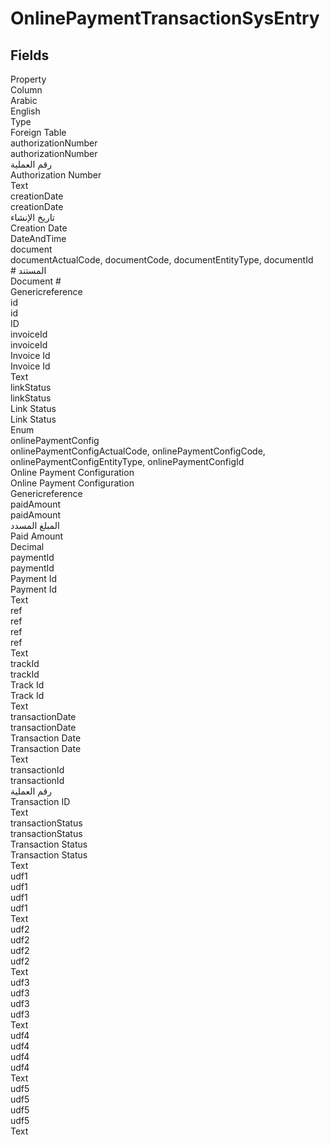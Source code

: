 
<div class='tableName'>


# OnlinePaymentTransactionSysEntry
</div>


<ContentFilter/>

<div class='searchable'>

## Fields

<div class="nama-table">
<div class="row header-row">
<div class="cell">Property</div>
<div class="cell">Column</div>
<div class="cell">Arabic</div>
<div class="cell">English</div>
<div class="cell">Type</div>
<div class="cell">Foreign Table</div>
</div><div class="row searchable" id="authorizationNumber">
<div class="cell" data-label="Property">authorizationNumber</div>
<div class="cell" data-label="Column">authorizationNumber</div>
<div class="cell" data-label="Arabic">رقم العملية</div>
<div class="cell" data-label="English">Authorization Number</div>
<div class="cell" data-label="Type">Text</div>

</div>

<div class="row searchable" id="creationDate">
<div class="cell" data-label="Property">creationDate</div>
<div class="cell" data-label="Column">creationDate</div>
<div class="cell" data-label="Arabic">تاريخ الإنشاء</div>
<div class="cell" data-label="English">Creation Date</div>
<div class="cell" data-label="Type">DateAndTime</div>

</div>

<div class="row searchable" id="document">
<div class="cell" data-label="Property">document</div>
<div class="cell gen-ref-column" data-label="Column">documentActualCode,  documentCode,  documentEntityType,  documentId</div>
<div class="cell" data-label="Arabic"> # المستند</div>
<div class="cell" data-label="English"> Document #</div>
<div class="cell" data-label="Type">Genericreference</div>

</div>

<div class="row searchable" id="id">
<div class="cell" data-label="Property">id</div>
<div class="cell" data-label="Column">id</div>
<div class="cell" data-label="Arabic"></div>
<div class="cell" data-label="English"></div>
<div class="cell" data-label="Type">ID</div>

</div>

<div class="row searchable" id="invoiceId">
<div class="cell" data-label="Property">invoiceId</div>
<div class="cell" data-label="Column">invoiceId</div>
<div class="cell" data-label="Arabic">Invoice Id</div>
<div class="cell" data-label="English">Invoice Id</div>
<div class="cell" data-label="Type">Text</div>

</div>

<div class="row searchable" id="linkStatus">
<div class="cell" data-label="Property">linkStatus</div>
<div class="cell" data-label="Column">linkStatus</div>
<div class="cell" data-label="Arabic">Link Status</div>
<div class="cell" data-label="English">Link Status</div>
<div class="cell" data-label="Type">Enum</div>

</div>

<div class="row searchable" id="onlinePaymentConfig">
<div class="cell" data-label="Property">onlinePaymentConfig</div>
<div class="cell gen-ref-column" data-label="Column">onlinePaymentConfigActualCode,  onlinePaymentConfigCode,  onlinePaymentConfigEntityType,  onlinePaymentConfigId</div>
<div class="cell" data-label="Arabic"> Online Payment Configuration</div>
<div class="cell" data-label="English"> Online Payment Configuration</div>
<div class="cell" data-label="Type">Genericreference</div>

</div>

<div class="row searchable" id="paidAmount">
<div class="cell" data-label="Property">paidAmount</div>
<div class="cell" data-label="Column">paidAmount</div>
<div class="cell" data-label="Arabic">المبلغ المسدد</div>
<div class="cell" data-label="English">Paid Amount</div>
<div class="cell" data-label="Type">Decimal</div>

</div>

<div class="row searchable" id="paymentId">
<div class="cell" data-label="Property">paymentId</div>
<div class="cell" data-label="Column">paymentId</div>
<div class="cell" data-label="Arabic">Payment Id</div>
<div class="cell" data-label="English">Payment Id</div>
<div class="cell" data-label="Type">Text</div>

</div>

<div class="row searchable" id="ref">
<div class="cell" data-label="Property">ref</div>
<div class="cell" data-label="Column">ref</div>
<div class="cell" data-label="Arabic">ref</div>
<div class="cell" data-label="English">ref</div>
<div class="cell" data-label="Type">Text</div>

</div>

<div class="row searchable" id="trackId">
<div class="cell" data-label="Property">trackId</div>
<div class="cell" data-label="Column">trackId</div>
<div class="cell" data-label="Arabic">Track Id</div>
<div class="cell" data-label="English">Track Id</div>
<div class="cell" data-label="Type">Text</div>

</div>

<div class="row searchable" id="transactionDate">
<div class="cell" data-label="Property">transactionDate</div>
<div class="cell" data-label="Column">transactionDate</div>
<div class="cell" data-label="Arabic">Transaction Date</div>
<div class="cell" data-label="English">Transaction Date</div>
<div class="cell" data-label="Type">Text</div>

</div>

<div class="row searchable" id="transactionId">
<div class="cell" data-label="Property">transactionId</div>
<div class="cell" data-label="Column">transactionId</div>
<div class="cell" data-label="Arabic">رقم العملية</div>
<div class="cell" data-label="English">Transaction ID</div>
<div class="cell" data-label="Type">Text</div>

</div>

<div class="row searchable" id="transactionStatus">
<div class="cell" data-label="Property">transactionStatus</div>
<div class="cell" data-label="Column">transactionStatus</div>
<div class="cell" data-label="Arabic">Transaction Status</div>
<div class="cell" data-label="English">Transaction Status</div>
<div class="cell" data-label="Type">Text</div>

</div>

<div class="row searchable" id="udf1">
<div class="cell" data-label="Property">udf1</div>
<div class="cell" data-label="Column">udf1</div>
<div class="cell" data-label="Arabic">udf1</div>
<div class="cell" data-label="English">udf1</div>
<div class="cell" data-label="Type">Text</div>

</div>

<div class="row searchable" id="udf2">
<div class="cell" data-label="Property">udf2</div>
<div class="cell" data-label="Column">udf2</div>
<div class="cell" data-label="Arabic">udf2</div>
<div class="cell" data-label="English">udf2</div>
<div class="cell" data-label="Type">Text</div>

</div>

<div class="row searchable" id="udf3">
<div class="cell" data-label="Property">udf3</div>
<div class="cell" data-label="Column">udf3</div>
<div class="cell" data-label="Arabic">udf3</div>
<div class="cell" data-label="English">udf3</div>
<div class="cell" data-label="Type">Text</div>

</div>

<div class="row searchable" id="udf4">
<div class="cell" data-label="Property">udf4</div>
<div class="cell" data-label="Column">udf4</div>
<div class="cell" data-label="Arabic">udf4</div>
<div class="cell" data-label="English">udf4</div>
<div class="cell" data-label="Type">Text</div>

</div>

<div class="row searchable" id="udf5">
<div class="cell" data-label="Property">udf5</div>
<div class="cell" data-label="Column">udf5</div>
<div class="cell" data-label="Arabic">udf5</div>
<div class="cell" data-label="English">udf5</div>
<div class="cell" data-label="Type">Text</div>

</div>


</div>
</div>

